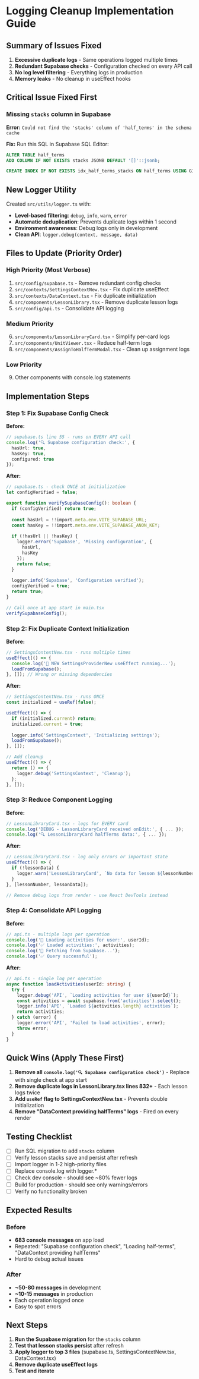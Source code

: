 # Logging Cleanup Implementation Guide

## Summary of Issues Fixed

1. **Excessive duplicate logs** - Same operations logged multiple times
2. **Redundant Supabase checks** - Configuration checked on every API call
3. **No log level filtering** - Everything logs in production
4. **Memory leaks** - No cleanup in useEffect hooks

## Critical Issue Fixed First

### Missing `stacks` column in Supabase
**Error:** `Could not find the 'stacks' column of 'half_terms' in the schema cache`

**Fix:** Run this SQL in Supabase SQL Editor:
```sql
ALTER TABLE half_terms 
ADD COLUMN IF NOT EXISTS stacks JSONB DEFAULT '[]'::jsonb;

CREATE INDEX IF NOT EXISTS idx_half_terms_stacks ON half_terms USING GIN (stacks);
```

## New Logger Utility

Created `src/utils/logger.ts` with:
- **Level-based filtering**: `debug`, `info`, `warn`, `error`
- **Automatic deduplication**: Prevents duplicate logs within 1 second
- **Environment awareness**: Debug logs only in development
- **Clean API**: `logger.debug(context, message, data)`

## Files to Update (Priority Order)

### High Priority (Most Verbose)
1. `src/config/supabase.ts` - Remove redundant config checks
2. `src/contexts/SettingsContextNew.tsx` - Fix duplicate useEffect
3. `src/contexts/DataContext.tsx` - Fix duplicate initialization
4. `src/components/LessonLibrary.tsx` - Remove duplicate lesson logs
5. `src/config/api.ts` - Consolidate API logging

### Medium Priority
6. `src/components/LessonLibraryCard.tsx` - Simplify per-card logs
7. `src/components/UnitViewer.tsx` - Reduce half-term logs
8. `src/components/AssignToHalfTermModal.tsx` - Clean up assignment logs

### Low Priority
9. Other components with console.log statements

## Implementation Steps

### Step 1: Fix Supabase Config Check

**Before:**
```typescript
// supabase.ts line 55 - runs on EVERY API call
console.log('🔍 Supabase configuration check:', {
  hasUrl: true,
  hasKey: true,
  configured: true
});
```

**After:**
```typescript
// supabase.ts - check ONCE at initialization
let configVerified = false;

export function verifySupabaseConfig(): boolean {
  if (configVerified) return true;
  
  const hasUrl = !!import.meta.env.VITE_SUPABASE_URL;
  const hasKey = !!import.meta.env.VITE_SUPABASE_ANON_KEY;
  
  if (!hasUrl || !hasKey) {
    logger.error('Supabase', 'Missing configuration', {
      hasUrl,
      hasKey
    });
    return false;
  }
  
  logger.info('Supabase', 'Configuration verified');
  configVerified = true;
  return true;
}

// Call once at app start in main.tsx
verifySupabaseConfig();
```

### Step 2: Fix Duplicate Context Initialization

**Before:**
```typescript
// SettingsContextNew.tsx - runs multiple times
useEffect(() => {
  console.log('🎯 NEW SettingsProviderNew useEffect running...');
  loadFromSupabase();
}, []); // Wrong or missing dependencies
```

**After:**
```typescript
// SettingsContextNew.tsx - runs ONCE
const initialized = useRef(false);

useEffect(() => {
  if (initialized.current) return;
  initialized.current = true;
  
  logger.info('SettingsContext', 'Initializing settings');
  loadFromSupabase();
}, []);

// Add cleanup
useEffect(() => {
  return () => {
    logger.debug('SettingsContext', 'Cleanup');
  };
}, []);
```

### Step 3: Reduce Component Logging

**Before:**
```typescript
// LessonLibraryCard.tsx - logs for EVERY card
console.log('DEBUG - LessonLibraryCard received onEdit:', { ... });
console.log('🔍 LessonLibraryCard halfTerms data:', { ... });
```

**After:**
```typescript
// LessonLibraryCard.tsx - log only errors or important state
useEffect(() => {
  if (!lessonData) {
    logger.warn('LessonLibraryCard', `No data for lesson ${lessonNumber}`);
  }
}, [lessonNumber, lessonData]);

// Remove debug logs from render - use React DevTools instead
```

### Step 4: Consolidate API Logging

**Before:**
```typescript
// api.ts - multiple logs per operation
console.log('🔄 Loading activities for user:', userId);
console.log('✅ Loaded activities:', activities);
console.log('🔄 Fetching from Supabase...');
console.log('✅ Query successful');
```

**After:**
```typescript
// api.ts - single log per operation
async function loadActivities(userId: string) {
  try {
    logger.debug('API', `Loading activities for user ${userId}`);
    const activities = await supabase.from('activities').select();
    logger.info('API', `Loaded ${activities.length} activities`);
    return activities;
  } catch (error) {
    logger.error('API', 'Failed to load activities', error);
    throw error;
  }
}
```

## Quick Wins (Apply These First)

1. **Remove all `console.log('🔍 Supabase configuration check')`** - Replace with single check at app start
2. **Remove duplicate logs in LessonLibrary.tsx lines 832+** - Each lesson logs twice
3. **Add `useRef` flag to SettingsContextNew.tsx** - Prevents double initialization
4. **Remove "DataContext providing halfTerms" logs** - Fired on every render

## Testing Checklist

- [ ] Run SQL migration to add `stacks` column
- [ ] Verify lesson stacks save and persist after refresh
- [ ] Import logger in 1-2 high-priority files
- [ ] Replace console.log with logger.*
- [ ] Check dev console - should see ~80% fewer logs
- [ ] Build for production - should see only warnings/errors
- [ ] Verify no functionality broken

## Expected Results

### Before
- **683 console messages** on app load
- Repeated: "Supabase configuration check", "Loading half-terms", "DataContext providing halfTerms"
- Hard to debug actual issues

### After
- **~50-80 messages** in development
- **~10-15 messages** in production
- Each operation logged once
- Easy to spot errors

## Next Steps

1. **Run the Supabase migration** for the `stacks` column
2. **Test that lesson stacks persist** after refresh
3. **Apply logger to top 3 files** (supabase.ts, SettingsContextNew.tsx, DataContext.tsx)
4. **Remove duplicate useEffect logs**
5. **Test and iterate**


